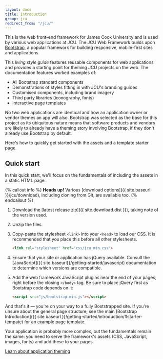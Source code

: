 ```yaml
---
layout: docs
title: Introduction
group: jcu
redirect_from: "/jcu/"
---
```


This is the web front-end framework for James Cook University and is used
by various web applications at JCU.  The JCU Web Framework builds upon
[Bootstrap](http://getbootstrap.com), a popular framework for building
responsive, mobile-first sites and applications.

This *living style guide* features reusable components for web applications and 
provides a starting point for theming JCU projects on the web.  The
documentation features worked examples of:

* All Bootstrap standard components
* Demonstrations of styles fitting in with JCU's branding guides
* Customised components, including brand imagery
* Third party libraries (iconography, fonts)
* Interactive page templates

No two web applications are identical and how an application owner or vendor
themes an app will also.  Bootstrap was selected as the base for this project as
its ubiquitous nature means that software products and vendors are likely to
already have a theming story involving Bootstrap, if they don't already use
Bootstrap by default.

Here's how to quickly get started with the assets and a template starter page.

## Quick start

In this quick start, we'll focus on the fundamentals of including the assets in
a static HTML page.

{% callout info %}
**Heads up!** Various [download options]({{ site.baseurl }}/jcu/download), including
cloning from Git, are available too.
{% endcallout %}

1. Download the [latest release zip]({{ site.download.dist }}), taking note of
   the version used.

2. Unzip the files.

3. Copy-paste the stylesheet `<link>` into your `<head>` to load our CSS.
   It is recommended that you place this before all other stylesheets.

   ~~~ html
   <link rel="stylesheet" href="css/jcu.min.css">
   ~~~

4. Ensure that your site or application has jQuery available. Consult the
   [JavaScript]({{ site.baseurl}}/getting-started/javascript) documentation to
   determine which versions are compatible.

5. Add the web framework JavaScript plugins near the end of your pages, right before
   the closing `</body>` tag. Be sure to place jQuery first as Bootstrap code
   depends on it:

   ~~~ html
   <script src="js/bootstrap.min.js"></script>
   ~~~

And that's it — you're on your way to a fully Bootstrapped site. If you're
unsure about the general page structure, see the main [Bootstrap
Introduction]({{ site.baseurl }}/getting-started/introduction/#starter-tempate)
for an example page template.

Your application is probably more complex, but the fundamentals remain
the same: you need to serve the framework's assets (CSS, JavaScript, images,
fonts) and add these to your pages.

<a class="btn btn-outline-primary" href="{{ site.baseurl }}/application-theming">Learn about application theming</a>
